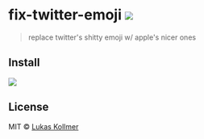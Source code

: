 # fix-twitter-emoji [![](https://img.shields.io/chrome-web-store/v/eneldhplcabcpgccboomkcajlknmfpaj.svg)](https://chrome.google.com/webstore/detail/fix-twitter-emoji/eneldhplcabcpgccboomkcajlknmfpaj)

> replace twitter's shitty emoji w/ apple's nicer ones

## Install

[![](https://developer.chrome.com/webstore/images/ChromeWebStore_BadgeWBorder_v2_206x58.png)](https://chrome.google.com/webstore/detail/fix-twitter-emoji/eneldhplcabcpgccboomkcajlknmfpaj)


## License

MIT © [Lukas Kollmer](https://lukaskollmer.me)
